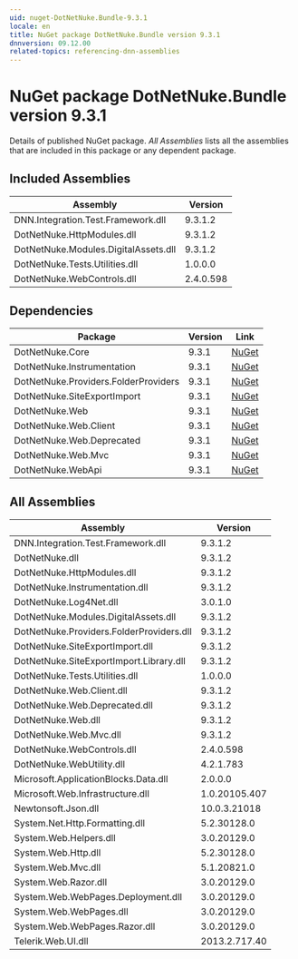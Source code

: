 ```yaml
---
uid: nuget-DotNetNuke.Bundle-9.3.1
locale: en
title: NuGet package DotNetNuke.Bundle version 9.3.1
dnnversion: 09.12.00
related-topics: referencing-dnn-assemblies
---
```


# NuGet package DotNetNuke.Bundle version 9.3.1
Details of published NuGet package.
*All Assemblies* lists all the assemblies that are included in this package or any dependent package.

## Included Assemblies

|Assembly|Version|
|---|---|
|DNN.Integration.Test.Framework.dll|9.3.1.2|
|DotNetNuke.HttpModules.dll|9.3.1.2|
|DotNetNuke.Modules.DigitalAssets.dll|9.3.1.2|
|DotNetNuke.Tests.Utilities.dll|1.0.0.0|
|DotNetNuke.WebControls.dll|2.4.0.598|

## Dependencies

|Package|Version|Link|
|---|---|---|
|DotNetNuke.Core|9.3.1|[NuGet](https://www.nuget.org/packages/DotNetNuke.Core/9.3.1)|
|DotNetNuke.Instrumentation|9.3.1|[NuGet](https://www.nuget.org/packages/DotNetNuke.Instrumentation/9.3.1)|
|DotNetNuke.Providers.FolderProviders|9.3.1|[NuGet](https://www.nuget.org/packages/DotNetNuke.Providers.FolderProviders/9.3.1)|
|DotNetNuke.SiteExportImport|9.3.1|[NuGet](https://www.nuget.org/packages/DotNetNuke.SiteExportImport/9.3.1)|
|DotNetNuke.Web|9.3.1|[NuGet](https://www.nuget.org/packages/DotNetNuke.Web/9.3.1)|
|DotNetNuke.Web.Client|9.3.1|[NuGet](https://www.nuget.org/packages/DotNetNuke.Web.Client/9.3.1)|
|DotNetNuke.Web.Deprecated|9.3.1|[NuGet](https://www.nuget.org/packages/DotNetNuke.Web.Deprecated/9.3.1)|
|DotNetNuke.Web.Mvc|9.3.1|[NuGet](https://www.nuget.org/packages/DotNetNuke.Web.Mvc/9.3.1)|
|DotNetNuke.WebApi|9.3.1|[NuGet](https://www.nuget.org/packages/DotNetNuke.WebApi/9.3.1)|

## All Assemblies

|Assembly|Version|
|---|---|
|DNN.Integration.Test.Framework.dll|9.3.1.2|
|DotNetNuke.dll|9.3.1.2|
|DotNetNuke.HttpModules.dll|9.3.1.2|
|DotNetNuke.Instrumentation.dll|9.3.1.2|
|DotNetNuke.Log4Net.dll|3.0.1.0|
|DotNetNuke.Modules.DigitalAssets.dll|9.3.1.2|
|DotNetNuke.Providers.FolderProviders.dll|9.3.1.2|
|DotNetNuke.SiteExportImport.dll|9.3.1.2|
|DotNetNuke.SiteExportImport.Library.dll|9.3.1.2|
|DotNetNuke.Tests.Utilities.dll|1.0.0.0|
|DotNetNuke.Web.Client.dll|9.3.1.2|
|DotNetNuke.Web.Deprecated.dll|9.3.1.2|
|DotNetNuke.Web.dll|9.3.1.2|
|DotNetNuke.Web.Mvc.dll|9.3.1.2|
|DotNetNuke.WebControls.dll|2.4.0.598|
|DotNetNuke.WebUtility.dll|4.2.1.783|
|Microsoft.ApplicationBlocks.Data.dll|2.0.0.0|
|Microsoft.Web.Infrastructure.dll|1.0.20105.407|
|Newtonsoft.Json.dll|10.0.3.21018|
|System.Net.Http.Formatting.dll|5.2.30128.0|
|System.Web.Helpers.dll|3.0.20129.0|
|System.Web.Http.dll|5.2.30128.0|
|System.Web.Mvc.dll|5.1.20821.0|
|System.Web.Razor.dll|3.0.20129.0|
|System.Web.WebPages.Deployment.dll|3.0.20129.0|
|System.Web.WebPages.dll|3.0.20129.0|
|System.Web.WebPages.Razor.dll|3.0.20129.0|
|Telerik.Web.UI.dll|2013.2.717.40|

